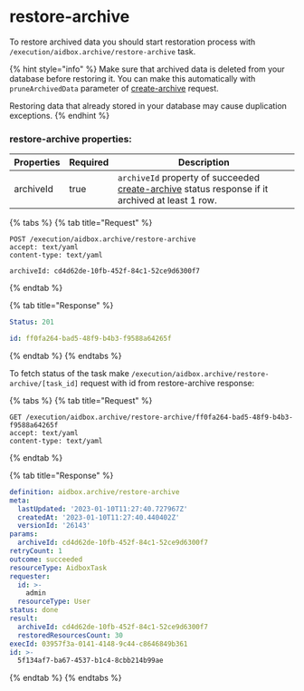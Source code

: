 # restore-archive

To restore archived data you should start restoration process with `/execution/aidbox.archive/restore-archive` task.

{% hint style="info" %}
Make sure that archived data is deleted from your database before restoring it. You can make this automatically with `pruneArchivedData` parameter of [create-archive](create-archive.md) request.

Restoring data that already stored in your database may cause duplication exceptions.
{% endhint %}

### restore-archive properties:

<table><thead><tr><th>Properties</th><th data-type="checkbox">Required</th><th>Description</th></tr></thead><tbody><tr><td>archiveId</td><td>true</td><td><code>archiveId</code> property of succeeded <a href="create-archive.md">create-archive</a> status response if it archived at least 1 row.</td></tr></tbody></table>

{% tabs %}
{% tab title="Request" %}
```http
POST /execution/aidbox.archive/restore-archive
accept: text/yaml
content-type: text/yaml

archiveId: cd4d62de-10fb-452f-84c1-52ce9d6300f7
```
{% endtab %}

{% tab title="Response" %}
```yaml
Status: 201

id: ff0fa264-bad5-48f9-b4b3-f9588a64265f
```
{% endtab %}
{% endtabs %}

To fetch status of the task make `/execution/aidbox.archive/restore-archive/[task_id]` request with id from restore-archive response:

{% tabs %}
{% tab title="Request" %}
```http
GET /execution/aidbox.archive/restore-archive/ff0fa264-bad5-48f9-b4b3-f9588a64265f
accept: text/yaml
content-type: text/yaml
```
{% endtab %}

{% tab title="Response" %}
```yaml
definition: aidbox.archive/restore-archive
meta:
  lastUpdated: '2023-01-10T11:27:40.727967Z'
  createdAt: '2023-01-10T11:27:40.440402Z'
  versionId: '26143'
params:
  archiveId: cd4d62de-10fb-452f-84c1-52ce9d6300f7
retryCount: 1
outcome: succeeded
resourceType: AidboxTask
requester:
  id: >-
    admin
  resourceType: User
status: done
result:
  archiveId: cd4d62de-10fb-452f-84c1-52ce9d6300f7
  restoredResourcesCount: 30
execId: 03957f3a-0141-4148-9c44-c8646849b361
id: >-
  5f134af7-ba67-4537-b1c4-8cbb214b99ae
```
{% endtab %}
{% endtabs %}
